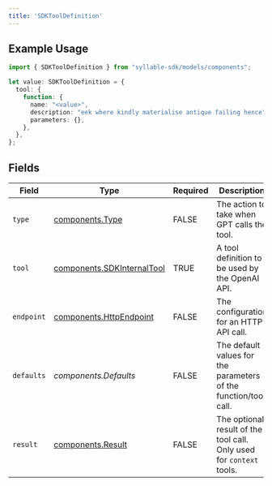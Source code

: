 ```yaml
---
title: 'SDKToolDefinition'
---
```


## Example Usage

```typescript
import { SDKToolDefinition } from "syllable-sdk/models/components";

let value: SDKToolDefinition = {
  tool: {
    function: {
      name: "<value>",
      description: "eek where kindly materialise antique failing hence",
      parameters: {},
    },
  },
};
```

## Fields

| Field                                                                    | Type                                                                     | Required                                                                 | Description                                                              |
| ------------------------------------------------------------------------ | ------------------------------------------------------------------------ | ------------------------------------------------------------------------ | ------------------------------------------------------------------------ |
| `type`                                                                   | [components.Type](sdk-docs/models/components/type)                       | FALSE                                                       | The action to take when GPT calls the tool.                              |
| `tool`                                                                   | [components.SDKInternalTool](sdk-docs/models/components/sdkinternaltool) | TRUE                                                       | A tool definition to be used by the OpenAI API.                          |
| `endpoint`                                                               | [components.HttpEndpoint](sdk-docs/models/components/httpendpoint)       | FALSE                                                       | The configuration for an HTTP API call.                                  |
| `defaults`                                                               | *components.Defaults*                                                    | FALSE                                                       | The default values for the parameters of the function/tool call.         |
| `result`                                                                 | [components.Result](sdk-docs/models/components/result)                   | FALSE                                                       | The optional result of the tool call. Only used for `context` tools.     |